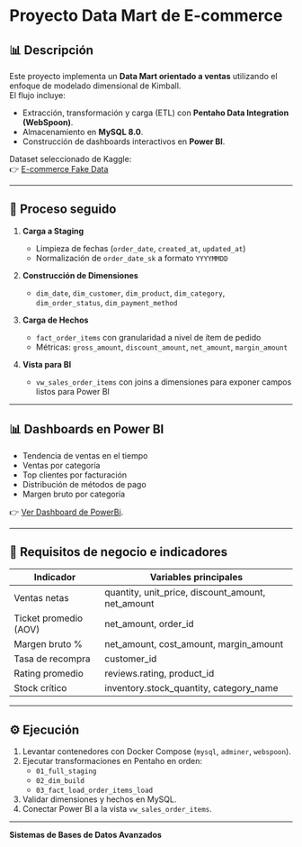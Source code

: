 # Proyecto Data Mart de E-commerce

## 📊 Descripción

Este proyecto implementa un **Data Mart orientado a ventas** utilizando el enfoque de modelado dimensional de Kimball.  
El flujo incluye:

- Extracción, transformación y carga (ETL) con **Pentaho Data Integration (WebSpoon)**.
- Almacenamiento en **MySQL 8.0**.
- Construcción de dashboards interactivos en **Power BI**.

Dataset seleccionado de Kaggle:  
👉 [E-commerce Fake Data](https://www.kaggle.com/datasets/sachingupta26/ecommercefakedata)

---

## 🚀 Proceso seguido

1. **Carga a Staging**

   - Limpieza de fechas (`order_date`, `created_at`, `updated_at`)
   - Normalización de `order_date_sk` a formato `YYYYMMDD`

2. **Construcción de Dimensiones**

   - `dim_date`, `dim_customer`, `dim_product`, `dim_category`, `dim_order_status`, `dim_payment_method`

3. **Carga de Hechos**

   - `fact_order_items` con granularidad a nivel de ítem de pedido
   - Métricas: `gross_amount`, `discount_amount`, `net_amount`, `margin_amount`

4. **Vista para BI**
   - `vw_sales_order_items` con joins a dimensiones para exponer campos listos para Power BI

---

## 📊 Dashboards en Power BI

- Tendencia de ventas en el tiempo
- Ventas por categoría
- Top clientes por facturación
- Distribución de métodos de pago
- Margen bruto por categoría

👉 [Ver Dashboard de PowerBi](https://app.powerbi.com/view?r=eyJrIjoiMDBkMGI2YWEtYzNiYS00ZjNhLThlOWItODk5MzY3YzYyZTNmIiwidCI6ImI3YWY4Y2FmLTgzZDgtNDY0NC04NWFlLTMxN2M1NDUyMjNjMSIsImMiOjR9).

---

## 📑 Requisitos de negocio e indicadores

| Indicador             | Variables principales                             |
| --------------------- | ------------------------------------------------- |
| Ventas netas          | quantity, unit_price, discount_amount, net_amount |
| Ticket promedio (AOV) | net_amount, order_id                              |
| Margen bruto %        | net_amount, cost_amount, margin_amount            |
| Tasa de recompra      | customer_id                                       |
| Rating promedio       | reviews.rating, product_id                        |
| Stock crítico         | inventory.stock_quantity, category_name           |

---

## ⚙️ Ejecución

1. Levantar contenedores con Docker Compose (`mysql`, `adminer`, `webspoon`).
2. Ejecutar transformaciones en Pentaho en orden:
   - `01_full_staging`
   - `02_dim_build`
   - `03_fact_load_order_items_load`
3. Validar dimensiones y hechos en MySQL.
4. Conectar Power BI a la vista `vw_sales_order_items`.

---

**Sistemas de Bases de Datos Avanzados**
